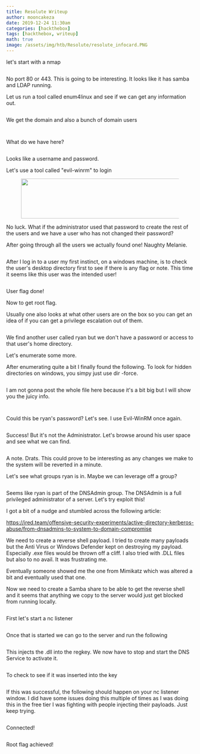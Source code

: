```yaml
---
title: Resolute Writeup
author: mooncakeza
date: 2019-12-24 11:30am
categories: [hackthebox]
tags: [hackthebox, writeup]
math: true
image: /assets/img/htb/Resolute/resolute_infocard.PNG
---
```

<p>let's start with a nmap</p>

<figure class="wp-block-image size-large"><img src="/assets/img/htb/Resolute/1_nmap.PNG" alt="" class="wp-image-113"/></figure>

<p>No port 80 or 443. This is going to be interesting. It looks like it has samba and LDAP running.</p>

<p>Let us run a tool called enum4linux and see if we can get any information out.</p>

<figure class="wp-block-image size-large"><img src="/assets/img/htb/Resolute/2_enum4linux_1.PNG" alt="" class="wp-image-117"/></figure>

<p>We get the domain and also a bunch of domain users</p>

<figure class="wp-block-image size-large"><img src="/assets/img/htb/Resolute/3_enum4linux_2_domain.PNG" alt="" class="wp-image-118"/></figure>

<figure class="wp-block-image size-large"><img src="/assets/img/htb/Resolute/4_enum4linux_3_users.PNG" alt="" class="wp-image-119"/></figure>

<p>What do we have here?</p>

<figure class="wp-block-image size-large"><img src="/assets/img/htb/Resolute/5_enum4linux_3_user_pass.PNG" alt="" class="wp-image-120"/></figure>

<p>Looks like a username and password. </p>

<p>Let's use a tool called "evil-winrm" to login</p>

<figure class="wp-block-image size-large is-resized"><img src="/assets/img/htb/Resolute/6_evilwinrm_marko.PNG" alt="" class="wp-image-121" width="580" height="107"/></figure>

<p>No luck. What if the administrator used that password to create the rest of the users and we have a user who has not changed their password?</p>

<p>After going through all the users we actually found one! Naughty Melanie.</p>

<figure class="wp-block-image size-large"><img src="/assets/img/htb/Resolute/7_evilwinrm_melanie.PNG" alt="" class="wp-image-122"/></figure>

<p>After I log in to a user my first instinct, on a windows machine, is to check the user's desktop directory first to see if there is any flag or note. This time it seems like this user was the intended user! </p>

<figure class="wp-block-image size-large"><img src="/assets/img/htb/Resolute/8_userflag.PNG" alt="" class="wp-image-123"/></figure>

<p>User flag done!</p>

<p>Now to get root flag.</p>

<p>Usually one also looks at what other users are on the box so you can get an idea of if you can get a privilege escalation out of them.</p>

<figure class="wp-block-image size-large"><img src="/assets/img/htb/Resolute/9_list_of_users.PNG" alt="" class="wp-image-124"/></figure>

<p>We find another user called ryan but we don't have a password or access to that user's home directory.</p>

<p>Let's enumerate some more. </p>

<p>After enumerating quite a bit I finally found the following. To look for hidden directories on windows, you simpy just use dir -force. </p>

<figure class="wp-block-image size-large"><img src="/assets/img/htb/Resolute/10_hidden_file.PNG" alt="" class="wp-image-125"/></figure>

<p>I am not gonna post the whole file here because it's a bit big but I will show you the juicy info.</p>

<figure class="wp-block-image size-large"><img src="/assets/img/htb/Resolute/11_powershell_script.PNG" alt="" class="wp-image-126"/></figure>

<figure class="wp-block-image size-large"><img src="/assets/img/htb/Resolute/12_ryan_password.PNG" alt="" class="wp-image-127"/></figure>

<p>Could this be ryan's password? Let's see. I use Evil-WinRM once again.</p>

<figure class="wp-block-image size-large"><img src="/assets/img/htb/Resolute/13_ryan_logged_in.PNG" alt="" class="wp-image-128"/></figure>

<p>Success! But it's not the Administrator. Let's browse around his user space and see what we can find.</p>

<figure class="wp-block-image size-large"><img src="/assets/img/htb/Resolute/14_ryan_note.PNG" alt="" class="wp-image-129"/></figure>

<p>A note. Drats. This could prove to be interesting as any changes we make to the system will be reverted in a minute.</p>

<p>Let's see what groups ryan is in. Maybe we can leverage off a group?</p>

<figure class="wp-block-image size-large"><img src="/assets/img/htb/Resolute/15_ryan_groups.PNG" alt="" class="wp-image-130"/></figure>

<p>Seems like ryan is part of the DNSAdmin group. The DNSAdmin is a full privileged administrator of a server. Let's try exploit this!</p>

<p>I got a bit of a nudge and stumbled across the following article:</p>

<p><a href="https://ired.team/offensive-security-experiments/active-directory-kerberos-abuse/from-dnsadmins-to-system-to-domain-compromise">https://ired.team/offensive-security-experiments/active-directory-kerberos-abuse/from-dnsadmins-to-system-to-domain-compromise</a></p>

<p>We need to create a reverse shell payload. I tried to create many payloads but the Anti Virus or Windows Defender kept on destroying my payload. Especially .exe files would be thrown off a cliff. I also tried with .DLL files but also to no avail. It was frustrating me.</p>

<p>Eventually someone showed me the one from Mimikatz which was altered a bit and eventually used that one.</p>

<p>Now we need to create a Samba share to be able to get the reverse shell and it seems that anything we copy to the server would just get blocked from running locally.</p>

<figure class="wp-block-image size-large"><img src="/assets/img/htb/Resolute/16_smb_server.PNG" alt="" class="wp-image-133"/></figure>

<p>First let's start a nc listener</p>

<figure class="wp-block-image size-large"><img src="/assets/img/htb/Resolute/21_listener.PNG" alt="" class="wp-image-137"/></figure>

<p>Once that is started we can go to the server and run the following</p>

<figure class="wp-block-image size-large"><img src="/assets/img/htb/Resolute/17_dnscmd.PNG" alt="" class="wp-image-134"/></figure>

<p>This injects the .dll into the regkey. We now have to stop and start the DNS Service to activate it.</p>

<figure class="wp-block-image size-large"><img src="/assets/img/htb/Resolute/18_dns_service.PNG" alt="" class="wp-image-135"/></figure>

<p>To check to see if it was inserted into the key</p>

<figure class="wp-block-image size-large"><img src="/assets/img/htb/Resolute/20_check_regkey.PNG" alt="" class="wp-image-136"/></figure>

<p>If this was successful, the following should happen on your nc listener window. I did have some issues doing this multiple of times as I was doing this in the free tier I was fighting with people injecting their payloads. Just keep trying.</p>

<figure class="wp-block-image size-large"><img src="/assets/img/htb/Resolute/22_nc_connected.PNG" alt="" class="wp-image-138"/></figure>

<p>Connected!</p>

<figure class="wp-block-image size-large"><img src="/assets/img/htb/Resolute/23_root_flag.PNG" alt="" class="wp-image-139"/></figure>

<p>Root flag achieved!</p>
